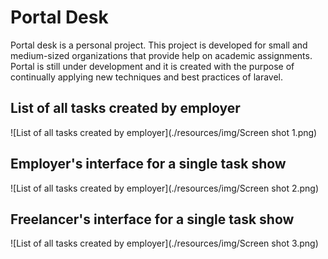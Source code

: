 # Portal Desk

Portal desk is a personal project. This project is developed for small and medium-sized organizations that provide help on academic assignments. Portal is still under development and it is created with the purpose of continually applying new techniques and best practices of laravel.


## List of all tasks created by employer 
![List of all tasks created by employer](./resources/img/Screen shot 1.png)

## Employer's interface for a single task show
![List of all tasks created by employer](./resources/img/Screen shot 2.png)

## Freelancer's interface for a single task show 
![List of all tasks created by employer](./resources/img/Screen shot 3.png)
